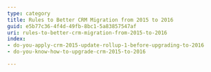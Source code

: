 ```yaml
---
type: category
title: Rules to Better CRM Migration from 2015 to 2016
guid: e5b77c36-4f4d-49fb-8bc1-5a83857547af
uri: rules-to-better-crm-migration-from-2015-to-2016
index:
- do-you-apply-crm-2015-update-rollup-1-before-upgrading-to-2016
- do-you-know-how-to-upgrade-crm-2015-to-2016

---
```

 

